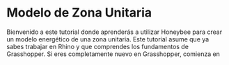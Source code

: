 Modelo de Zona Unitaria
=======================

Bienvenido a este tutorial donde aprenderás a utilizar Honeybee para crear un modelo energético de una zona unitaria. Este tutorial asume que ya sabes trabajar en Rhino y que comprendes los fundamentos de Grasshopper. Si eres completamente nuevo en Grasshopper, comienza en 
